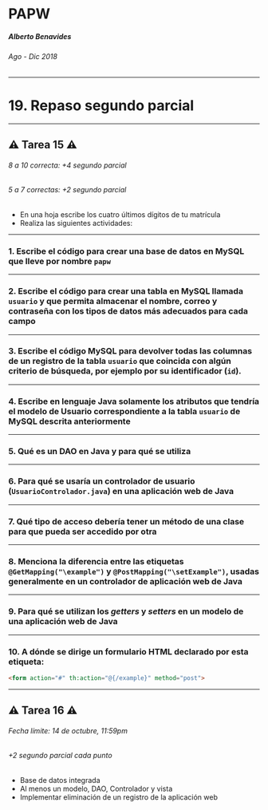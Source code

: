 <!-- $theme: default -->

PAPW
===

##### Alberto Benavides
###### Ago - Dic 2018

<!-- footer: Universidad Autónoma de Nuevo León | Facultad de Ciencias Físico Matemáticas | Multimedia y Animación Digital -->

---

# 19. Repaso segundo parcial

---

## :warning: Tarea 15 :warning:
###### 8 a 10 correcta: +4 segundo parcial
###### 5 a 7 correctas: +2 segundo parcial

* En una hoja escribe los cuatro últimos dígitos de tu matrícula
* Realiza las siguientes actividades:

---

### 1. Escribe el código para crear una base de datos en MySQL que lleve por nombre `papw`

---

### 2. Escribe el código para crear una tabla en MySQL llamada `usuario` y que permita almacenar el nombre, correo y contraseña con los tipos de datos más adecuados para cada campo

---

### 3. Escribe el código MySQL para devolver todas las columnas de un registro de la tabla `usuario` que coincida con algún criterio de búsqueda, por ejemplo por su identificador (`id`).

---

### 4. Escribe en lenguaje Java solamente los atributos que tendría el modelo de Usuario correspondiente a la tabla `usuario` de MySQL descrita anteriormente

---

### 5. Qué es un DAO en Java y para qué se utiliza

---

### 6. Para qué se usaría un controlador de usuario (`UsuarioControlador.java`) en una aplicación web de Java

---

### 7. Qué tipo de acceso debería tener un método de una clase para que pueda ser accedido por otra

---

### 8. Menciona la diferencia entre las etiquetas `@GetMapping("\example")` y `@PostMapping("\setExample")`, usadas generalmente en un controlador de aplicación web de Java

---

### 9. Para qué se utilizan los *getters* y *setters* en un modelo de una aplicación web de Java

---

### 10. A dónde se dirige un formulario HTML declarado por esta etiqueta:

```html
<form action="#" th:action="@{/example}" method="post">
```

---

## :warning: Tarea 16 :warning:
###### Fecha límite: 14 de octubre, 11:59pm
###### +2 segundo parcial cada punto
* Base de datos integrada
* Al menos un modelo, DAO, Controlador y vista
* Implementar eliminación de un registro de la aplicación web